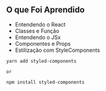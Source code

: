 ## O que Foi Aprendido

- Entendendo o React
- Classes e Função
- Entendendo o JSx
- Componentes e Props
- Estilização com StyleComponents
~~~ 
yarn add styled-components

or

npm install styled-components

~~~